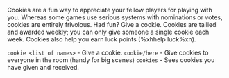 Cookies are a fun way to appreciate your fellow players for playing with you.  Whereas some games use serious systems with nominations or votes, cookies are entirely frivolous.  Had fun?  Give a cookie.  Cookies are tallied and awarded weekly; you can only give someone a single cookie each week.  Cookies also help you earn luck points (%xhhelp luck%xn).

`cookie <list of names>` - Give a cookie.
`cookie/here` - Give cookies to everyone in the room (handy for big scenes)
`cookies` - Sees cookies you have given and received.